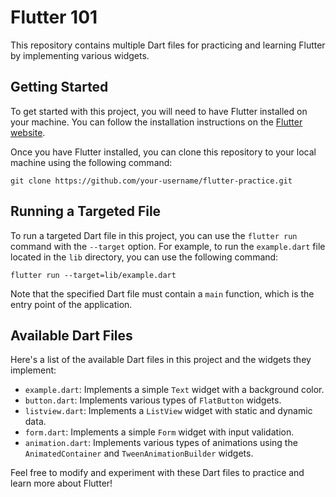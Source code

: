 # Flutter 101

This repository contains multiple Dart files for practicing and learning Flutter by implementing various widgets.

## Getting Started

To get started with this project, you will need to have Flutter installed on your machine. You can follow the installation instructions on the [Flutter website](https://flutter.dev/docs/get-started/install).

Once you have Flutter installed, you can clone this repository to your local machine using the following command:

```git clone https://github.com/your-username/flutter-practice.git```


## Running a Targeted File

To run a targeted Dart file in this project, you can use the `flutter run` command with the `--target` option. For example, to run the `example.dart` file located in the `lib` directory, you can use the following command:

```flutter run --target=lib/example.dart```


Note that the specified Dart file must contain a `main` function, which is the entry point of the application.

## Available Dart Files

Here's a list of the available Dart files in this project and the widgets they implement:

- `example.dart`: Implements a simple `Text` widget with a background color.
- `button.dart`: Implements various types of `FlatButton` widgets.
- `listview.dart`: Implements a `ListView` widget with static and dynamic data.
- `form.dart`: Implements a simple `Form` widget with input validation.
- `animation.dart`: Implements various types of animations using the `AnimatedContainer` and `TweenAnimationBuilder` widgets.

Feel free to modify and experiment with these Dart files to practice and learn more about Flutter!